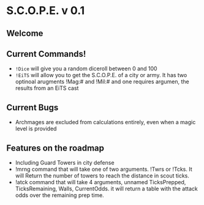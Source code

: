 # S.C.O.P.E. v 0.1

## Welcome

## Current Commands!

- `!Dice` will give you a random diceroll between 0 and 100
- `!EiTS` will allow you to get the S.C.O.P.E. of a city or army. It has two optinoal arugments !Mag:# and !Mil:# and one requires argumen, the results from an EiTS cast

## Current Bugs

- Archmages are excluded from calculations entirely, even when a magic level is provided

## Features on the roadmap

- Including Guard Towers in city defense
- !mrng command that will take one of two arguments. !Twrs or !Tcks. It will Return the number of towers to reach the distance in scout ticks.
- !atck command that will take 4 arguments, unnamed TicksPrepped, TicksRemaining, Walls, CurrentOdds. it will return a table with the attack odds over the remaining prep time.
